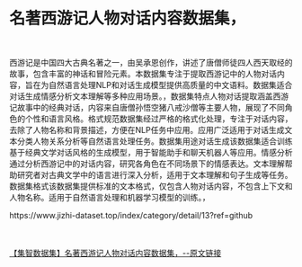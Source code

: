 <h1>名著西游记人物对话内容数据集，</h1><br /><p>西游记是中国四大古典名著之一，由吴承恩创作，讲述了唐僧师徒四人西天取经的故事，包含丰富的神话和冒险元素。本数据集专注于提取西游记中的人物对话内容，旨在为自然语言处理NLP和对话生成模型提供高质量的中文语料。数据集适合对话生成情感分析文本理解等多种应用场景。，数据集特点人物对话提取涵盖西游记故事中的经典对话，内容来自唐僧孙悟空猪八戒沙僧等主要人物，展现了不同角色的个性和语言风格。格式规范数据集经过严格的格式化处理，专注于对话内容，去除了人物名称和背景描述，方便在NLP任务中应用。应用广泛适用于对话生成文本分类人物关系分析等自然语言处理任务。数据集用途对话生成该数据集适合训练基于经典文学对话风格的生成模型，用于智能助手和聊天机器人等应用。情感分析通过分析西游记中的对话内容，研究各角色在不同场景下的情感表达。文本理解帮助研究者对古典文学中的语言进行深入分析，适用于文本理解和句子生成等任务。数据集格式该数据集提供标准的文本格式，仅包含人物对话内容，不包含上下文和人物名称。适用于自然语言处理和机器学习模型的训练。，</p><p>https://www.jizhi-dataset.top/index/category/detail/13?ref=github</p><br /><br /><a href="https://www.jizhi-dataset.top/index/category/detail/13?ref=github" target="_blank">【集智数据集】名著西游记人物对话内容数据集，--原文链接</a>